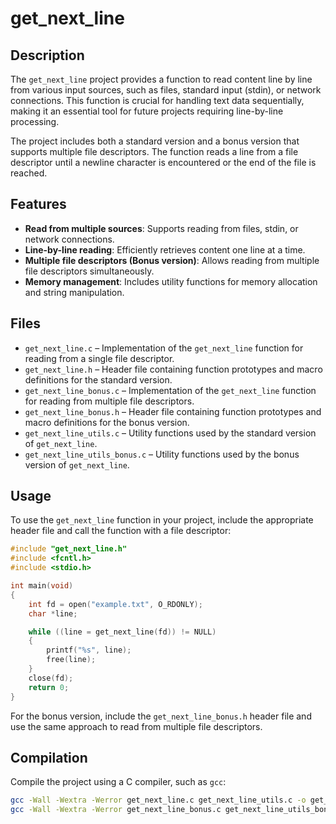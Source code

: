 # get_next_line

## Description
The `get_next_line` project provides a function to read content line by line from various input sources, such as files, standard input (stdin), or network connections. This function is crucial for handling text data sequentially, making it an essential tool for future projects requiring line-by-line processing.

The project includes both a standard version and a bonus version that supports multiple file descriptors. The function reads a line from a file descriptor until a newline character is encountered or the end of the file is reached.

## Features
- **Read from multiple sources**: Supports reading from files, stdin, or network connections.
- **Line-by-line reading**: Efficiently retrieves content one line at a time.
- **Multiple file descriptors (Bonus version)**: Allows reading from multiple file descriptors simultaneously.
- **Memory management**: Includes utility functions for memory allocation and string manipulation.

## Files
- `get_next_line.c` – Implementation of the `get_next_line` function for reading from a single file descriptor.
- `get_next_line.h` – Header file containing function prototypes and macro definitions for the standard version.
- `get_next_line_bonus.c` – Implementation of the `get_next_line` function for reading from multiple file descriptors.
- `get_next_line_bonus.h` – Header file containing function prototypes and macro definitions for the bonus version.
- `get_next_line_utils.c` – Utility functions used by the standard version of `get_next_line`.
- `get_next_line_utils_bonus.c` – Utility functions used by the bonus version of `get_next_line`.

## Usage
To use the `get_next_line` function in your project, include the appropriate header file and call the function with a file descriptor:

```c
#include "get_next_line.h"
#include <fcntl.h>
#include <stdio.h>

int main(void)
{
    int fd = open("example.txt", O_RDONLY);
    char *line;

    while ((line = get_next_line(fd)) != NULL)
    {
        printf("%s", line);
        free(line);
    }
    close(fd);
    return 0;
}
```

For the bonus version, include the `get_next_line_bonus.h` header file and use the same approach to read from multiple file descriptors.

## Compilation
Compile the project using a C compiler, such as `gcc`:

```sh
gcc -Wall -Wextra -Werror get_next_line.c get_next_line_utils.c -o get_next_line
gcc -Wall -Wextra -Werror get_next_line_bonus.c get_next_line_utils_bonus.c -o get_next_line_bonus
```

